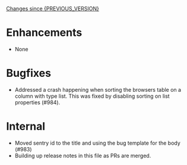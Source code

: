 <!-- PREVIOUS_VERSION and CURRENT_VERSION will be replaced when preparing the release -->

[Changes since {PREVIOUS_VERSION}](https://github.com/realm/realm-studio/compare/{PREVIOUS_VERSION}...{CURRENT_VERSION})

# Enhancements
- None

# Bugfixes
- Addressed a crash happening when sorting the browsers table on a column with type list. This was fixed by disabling sorting on list properties (#984).

# Internal
- Moved sentry id to the title and using the bug template for the body (#983)
- Building up release notes in this file as PRs are merged.
